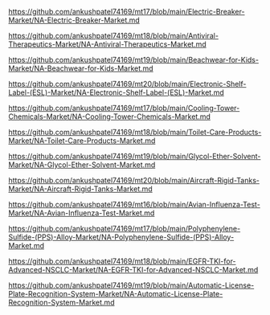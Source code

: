 <p><a href="https://github.com/ankushpatel74169/mt17/blob/main/Electric-Breaker-Market/NA-Electric-Breaker-Market.md">https://github.com/ankushpatel74169/mt17/blob/main/Electric-Breaker-Market/NA-Electric-Breaker-Market.md</a></p><p><a href="https://github.com/ankushpatel74169/mt18/blob/main/Antiviral-Therapeutics-Market/NA-Antiviral-Therapeutics-Market.md">https://github.com/ankushpatel74169/mt18/blob/main/Antiviral-Therapeutics-Market/NA-Antiviral-Therapeutics-Market.md</a></p><p><a href="https://github.com/ankushpatel74169/mt19/blob/main/Beachwear-for-Kids-Market/NA-Beachwear-for-Kids-Market.md">https://github.com/ankushpatel74169/mt19/blob/main/Beachwear-for-Kids-Market/NA-Beachwear-for-Kids-Market.md</a></p><p><a href="https://github.com/ankushpatel74169/mt20/blob/main/Electronic-Shelf-Label-(ESL)-Market/NA-Electronic-Shelf-Label-(ESL)-Market.md">https://github.com/ankushpatel74169/mt20/blob/main/Electronic-Shelf-Label-(ESL)-Market/NA-Electronic-Shelf-Label-(ESL)-Market.md</a></p><p><a href="https://github.com/ankushpatel74169/mt17/blob/main/Cooling-Tower-Chemicals-Market/NA-Cooling-Tower-Chemicals-Market.md">https://github.com/ankushpatel74169/mt17/blob/main/Cooling-Tower-Chemicals-Market/NA-Cooling-Tower-Chemicals-Market.md</a></p><p><a href="https://github.com/ankushpatel74169/mt18/blob/main/Toilet-Care-Products-Market/NA-Toilet-Care-Products-Market.md">https://github.com/ankushpatel74169/mt18/blob/main/Toilet-Care-Products-Market/NA-Toilet-Care-Products-Market.md</a></p><p><a href="https://github.com/ankushpatel74169/mt19/blob/main/Glycol-Ether-Solvent-Market/NA-Glycol-Ether-Solvent-Market.md">https://github.com/ankushpatel74169/mt19/blob/main/Glycol-Ether-Solvent-Market/NA-Glycol-Ether-Solvent-Market.md</a></p><p><a href="https://github.com/ankushpatel74169/mt20/blob/main/Aircraft-Rigid-Tanks-Market/NA-Aircraft-Rigid-Tanks-Market.md">https://github.com/ankushpatel74169/mt20/blob/main/Aircraft-Rigid-Tanks-Market/NA-Aircraft-Rigid-Tanks-Market.md</a></p><p><a href="https://github.com/ankushpatel74169/mt16/blob/main/Avian-Influenza-Test-Market/NA-Avian-Influenza-Test-Market.md">https://github.com/ankushpatel74169/mt16/blob/main/Avian-Influenza-Test-Market/NA-Avian-Influenza-Test-Market.md</a></p><p><a href="https://github.com/ankushpatel74169/mt17/blob/main/Polyphenylene-Sulfide-(PPS)-Alloy-Market/NA-Polyphenylene-Sulfide-(PPS)-Alloy-Market.md">https://github.com/ankushpatel74169/mt17/blob/main/Polyphenylene-Sulfide-(PPS)-Alloy-Market/NA-Polyphenylene-Sulfide-(PPS)-Alloy-Market.md</a></p><p><a href="https://github.com/ankushpatel74169/mt18/blob/main/EGFR-TKI-for-Advanced-NSCLC-Market/NA-EGFR-TKI-for-Advanced-NSCLC-Market.md">https://github.com/ankushpatel74169/mt18/blob/main/EGFR-TKI-for-Advanced-NSCLC-Market/NA-EGFR-TKI-for-Advanced-NSCLC-Market.md</a></p><p><a href="https://github.com/ankushpatel74169/mt19/blob/main/Automatic-License-Plate-Recognition-System-Market/NA-Automatic-License-Plate-Recognition-System-Market.md">https://github.com/ankushpatel74169/mt19/blob/main/Automatic-License-Plate-Recognition-System-Market/NA-Automatic-License-Plate-Recognition-System-Market.md</a></p>
